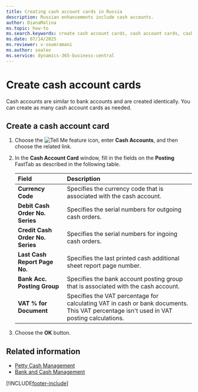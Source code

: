 ```yaml
---
title: Creating cash account cards in Russia
description: Russian enhancements include cash accounts.
author: DianaMalina
ms.topic: how-to
ms.search.keywords: create cash account cards, cash account cards, cash accounts, Russia
ms.date: 07/14/2025
ms.reviewer: v-soumramani
ms.author: soalex
ms.service: dynamics-365-business-central
---
```


# Create cash account cards

Cash accounts are similar to bank accounts and are created identically. You can create as many cash account cards as needed.

## Create a cash account card

1. Choose the ![Tell Me feature](../../media/ui-search/search_small.png "Tell me what you want to do") icon, enter **Cash Accounts**, and then choose the related link.
1. In the **Cash Account Card** window, fill in the fields on the **Posting** FastTab as described in the following table.

   | Field | Description |
   |:-|:-|
   | **Currency Code** | Specifies the currency code that is associated with the cash account. |
   | **Debit Cash Order No. Series** | Specifies the serial numbers for outgoing cash orders. |
   | **Credit Cash Order No. Series** | Specifies the serial numbers for ingoing cash orders. |
   | **Last Cash Report Page No.** | Specifies the last printed cash additional sheet report page number. |
   | **Bank Acc. Posting Group** | Specifies the bank account posting group that is associated with the cash account. |
   | **VAT % for Document** | Specifies the VAT percentage for calculating VAT in cash or bank documents. This VAT percentage isn't used in VAT posting calculations. |

1. Choose the **OK** button.

## Related information

- [Petty Cash Management](Petty-Cash-Management.md)  
- [Bank and Cash Management](bank-and-cash-management.md)  

[!INCLUDE[footer-include](../../includes/footer-banner.md)]
